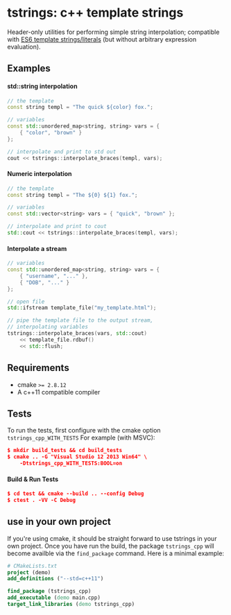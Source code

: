 # tstrings: c++ template strings

Header-only utilities for performing simple string interpolation; compatible with [ES6 template strings/literals](https://developer.mozilla.org/en-US/docs/Web/JavaScript/Reference/Template_literals) (but without arbitrary expression evaluation).

## Examples

#### std::string interpolation

```c++
// the template
const string templ = "The quick ${color} fox.";

// variables
const std::unordered_map<string, string> vars = {
    { "color", "brown" }
};

// interpolate and print to std out
cout << tstrings::interpolate_braces(templ, vars);
```

#### Numeric interpolation

```c++
// the template
const string templ = "The ${0} ${1} fox.";

// variables
const std::vector<string> vars = { "quick", "brown" };

// interpolate and print to cout
std::cout << tstrings::interpolate_braces(templ, vars);
```

#### Interpolate a stream

```c++
// variables
const std::unordered_map<string, string> vars = {
    { "username", "..." },
    { "DOB", "..." }
};

// open file
std::ifstream template_file("my_template.html");

// pipe the template file to the output stream,
// interpolating variables
tstrings::interpolate_braces(vars, std::cout) 
    << template_file.rdbuf() 
    << std::flush;
```

## Requirements

- cmake `>= 2.8.12`
- A c++11 compatible compiler

## Tests

To run the tests, first configure with the cmake option `tstrings_cpp_WITH_TESTS` For example (with MSVC):

```cmake
$ mkdir build_tests && cd build_tests
$ cmake .. -G "Visual Studio 12 2013 Win64" \
    -Dtstrings_cpp_WITH_TESTS:BOOL=on
```

#### Build & Run Tests

```cmake
$ cd test && cmake --build .. --config Debug
$ ctest . -VV -C Debug
```

## use in your own project

If you're using cmake, it should be straight forward to use tstrings in your own project. Once you have run the build, the package `tstrings_cpp` will become availble via the `find_package` command. Here is a minimal example:

```cmake
# CMakeLists.txt
project (demo)
add_definitions ("--std=c++11")

find_package (tstrings_cpp)
add_executable (demo main.cpp)
target_link_libraries (demo tstrings_cpp)
```